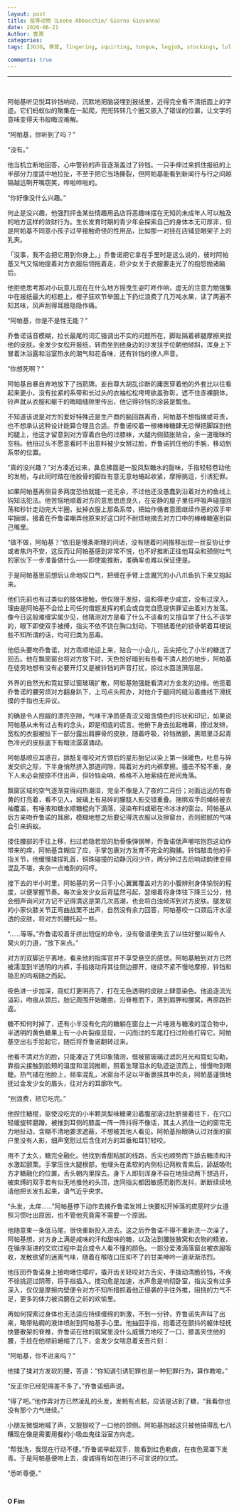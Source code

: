 ```yaml
---
layout: post
title: 低等动物（Leone Abbacchio/ Giorno Giovanna）
date: 2020-06-21
Author: 壹澗
categories: 
tags: [JOJO, 茶茸, fingering, squirting, tongue, legjob, stockings, lollipop, bondage, sex toys, exhibitionism]

comments: true
--- 
```


***

<br/>

阿帕基听见悦耳铃铛响动，沉默地把脑袋埋到报纸里，近得完全看不清纸面上的字迹。它们蚂蚁似的聚集在一起爬，兜兜转转几个圈又嵌入了错误的位置，让文字的意味变得天书般晦涩难解。

“阿帕基，你听到了吗？”

“没有。”

他当机立断地回答，心中警铃的声音逐渐盖过了铃铛。一只手伸过来抓住报纸的上半部分力度适中地拉扯，不至于把它当场撕裂，但阿帕基能看到新闻行与行之间越隔越远咧开嘴窃笑，哗啦哗啦的。

“你好像没什么兴趣。”

何止是没兴趣，他强烈抨击某些情趣用品店将恶趣味摆在无知的未成年人可以触及的地方这样的敛财行为。生长发育时期的青少年会探索自己的身体本无可厚非，但是阿帕基不同意小孩子过早接触奇怪的性用品，比如那一对挂在店铺显眼架子上的乳夹。

「没事，我不会把它用到你身上。」乔鲁诺把它拿在手里时是这么说的，彼时阿帕基又气又恼地提着对方衣服后领拖着走，将少女关于衣服要走光了的抱怨抛诸脑后。

他拒绝思考那对小玩意儿现在在什么地方摇曳生姿叮咚作响，虚无的注意力勉强集中在报纸最大的标题上，橙子狂欢节举国上下扔烂浪费了几万吨水果，读了两遍不知其味，风声刮得耳膜隐隐作痛。

“阿帕基，你是不是性无能？”

乔鲁诺话音模糊，拉长最尾的词汇强调出不实的问题所在，脚趾隔着裤腿摩擦夹捏他的皮肤。金发少女松开报纸，转而坐到他身边的沙发扶手位朝他倾斜，浑身上下冒着沐浴露和浴室热水的潮气和花香味，还有铃铛的撩人声音。

“你想死啊？”

阿帕基自暴自弃地放下了挡箭牌。妄自尊大胡乱诊断的庸医穿着他的外套比以往看起来更小，没有拉紧的系带和长过头的衣袖松松垮垮欲盖弥彰，遮不住赤裸胴体，铃声就从衣服和躯干的晦暗缝隙里传出，他记得铃铛的涂装是瓢虫。

不知道该说是对方的爱好特殊还是生产商的脑回路离奇，阿帕基不想指摘或苛责，也不想承认这种设计能算合理且合适。乔鲁诺咬着一根棒棒糖肆无忌惮把脚踩到他的腿上，他这才留意到对方穿着白色的过膝袜，大腿内侧鼓胀贴合，余一道暧昧的空档。他扭过头不愿意看时不出意料被少女掰过脸，乔鲁诺抓住他的手腕，移动到系带的位置。

“真的没兴趣？”对方凑近过来，鼻息拂面是一股凤梨糖水的甜味，手指轻轻卷动他的发梢，与此同时踏在他股骨的脚趾有意无意地蜷起收紧，摩擦挑逗，引诱犯罪。

如果阿帕基再侧目多两度恐怕就能一览无余，不过他还没愚蠢到沿着对方的鱼线上钩知法犯法。他苦恼地顺着对方的意思思虑良久，在安静的屋子里任呼吸声碰撞回荡和秒针走动完大半圈，扯掉衣服上那条系带，把始作俑者意图继续作恶的双手牢牢捆绑，接着在乔鲁诺嘲弄他原来好这口时不耐烦地摘去对方口中的棒棒糖塞到自己嘴里。

“做不做，阿帕基？”依旧是慢条斯理的问话，没有随着时间推移出现一丝妥协让步或者焦灼不安，这反而让阿帕基感到非常不悦，也不好推断正往他耳朵和颈侧吐气的家伙下一步准备做什么——即使能推断，准确率也难以保证便是。

于是阿帕基思前想后认命地叹口气，把缠在手臂上念魔咒的小八爪鱼扒下来又抱起来。

他们先前也有过类似的肢体接触，但仅限于发肤，温和得老少咸宜，没有过深入，理由是阿帕基不会给上司任何借题发挥的机会或自觉自愿提供罪证由着对方发落。像今日这般难缠实属少见，他猜测对方是看了什么不该看的又擅自学了什么不该学的，眼下即使双手被缚，指尖不依不饶在胸口划动，下颚抵着他的锁骨朝着耳根说些不知所谓的话，均可归类为恶毒。

他低头要吻乔鲁诺，对方乖顺地迎上来，贴合一小会儿，舌尖把化了小半的糖送了回去。他在飘窗窗台将对方放下时，天色恰好暗到有些看不清人脸的地步，阿帕基在徒劳地想有没有必要开灯又是被铃铛的声音打扰，掠过水面涟漪层层。

外界的自然光和霓虹穿过窗玻璃扩散，阿帕基勉强能看清对方金发的边缘。他揽着乔鲁诺的腰劳烦对方翻身趴下，上司点头照办，对他介于腿间的缝沿着曲线下滑抚摸的手指也无异议。

的确是令人觊觎的漂亮空隙，气味干净质感青涩又暗含情色的形状和印记，如果说阿帕基从未有过占有的念头，即是彻底的谎言。他俯下身去拉起帷幕，撩过发辫，宽松的衣服被扯下一部分露出肩胛骨的皮肤，随着呼吸，铃铛微颤，黑暗里泛起青色冷光的皮肤底下有暗流潺潺涌动。

阿帕基顺应其感召，舔舐复噬咬对方颈后的星形胎记以染上第一抹暖色，吐息与碎发交织之际，下半身悄然挤入那道间隙，隔着对方的内裤摩擦。撞击不轻不重，身下人未必会按捺不住出声，但铃铛会响，格格不入地萦绕在房间角落。

飘窗区域的空气逐渐变得闷热潮湿，完全不像是入了夜的二月份；对面远远的有昏黄的灯亮着，看不见人，玻璃上有易碎的朦胧人影交错重叠。捆绑双手的绳结被衣袖覆盖，有唾液和糖水顺糖棍向下滴落，浸染布料或砸在冷冰冰的窗台。阿帕基从后方亲吻乔鲁诺的耳廓，模糊地想之后要记得洗衣服以及擦窗台，否则甜腻的气味会引来蚂蚁。

搂住腰部的手往上移，扫过若隐若现的肋骨像弹钢琴，乔鲁诺低声嘟哝抱怨这动作带来的痒，阿帕基含糊应了应，手掌包裹对方发育不完全的胸脯。铃铛敲击他的手指关节，他缓慢揉捏乳首，铜珠碰撞的动静沉闷少许，两分钟过去后响动韵律变得混乱不堪，夹杂一点难耐的闷哼。

接下去的半小时里，阿帕基的另一只手小心翼翼覆盖对方的小腹辨别身体愉悦的程度，以便掌握节奏。每次金发少女后背猛然弓起，瑟缩着将身体往下降三公分，他会细声询问对方记不记得清这是第几次高潮，也会将白浊倾泻到对方皮肤。腿发软的小家伙膝关节正弯曲战栗不出声，自然没有余力回答，阿帕基咬一口颈后汗水浸透的皮肤，将对方的腰托起一些。

“……等等。”乔鲁诺咬着牙挤出短促的命令，没有敬语便失去了以往好整以暇令人窝火的力道，“放下来点。”

对方的双脚近乎离地，看来他的指挥官并不享受悬空的感觉。阿帕基触到对方已然被濡湿到半透明的内裤，手指拨动将其往侧边挪开，继续不紧不慢地摩擦，铃铛和隐忍的呜咽随之而起。

夜色进一步加深，霓虹灯更明亮了，打在无色透明的皮肤上肆意染色。他追逐流光溢彩，吻痕从颈后，胎记周围开始雕凿，沿脊椎而下，落到肩胛和腰窝，再原路折返。

糖不知何时掉了，还有小半没有化完的糖躺在窗台上一片唾液与糖液的混合物中，半透明的黄色糖果上有一小片裂痕显现，一闪而过的车尾灯扫过险些打碎它。阿帕基空出右手拾起它，随后将乔鲁诺翻转过来。

他看不清对方的脸，只能凑近了凭印象猜测，借被窗玻璃过滤的月光和霓虹勾勒，靠指尖接触到脸颊的温度和湿润推断，照着生理泪水的轨迹逆流而上，慢慢吻到眼睫。热气铺在他脸上，频率混乱，冰窗台不足以平衡裹挟其中的炎，阿帕基谨慎地抚过金发少女的眉头，往对方的耳廓吹气。

“别浪费，把它吃完。”

他捏住糖棍，驱使没吃完的小半颗凤梨味糖果沿着腹部滚过肚脐接着往下，在穴口轻缓旋转磨蹭。被推到耳侧的膝盖一阵一阵抖得不像话，其主人抓住一边的窗帘无力地扯动，含糊不清地要求遮蔽，不想被其他人看见。阿帕基抬眼确认过对面的窗户里没有人影，细声宽慰过后含住对方的耳垂和耳钉轻咬。

用不了太久，糖完全融化。他找到香甜粘腻的线路，舌尖也顺势而下舔去糖渍和汗水激起颤栗。手掌压住大腿根部，他埋头在柔软的内侧标记两枚青紫后，舔舐吸吮方才糖融化的位置，舌头朝内里探去。身下人即刻浑身不自在地扭动两下想逃开，被束缚的双手若有似无地推他的头顶，连同指尖都因敏感而剧烈发抖，断断续续地请他把长发扎起来，语气近乎央求。

“头发，太痒……”阿帕基停下动作去摘乔鲁诺发辫上快要松开掉落的皮筋时少女遵照习惯吐出原因，也不管他究竟需不需要一个原因。

他随意束一条低马尾，很快重新投入进去。这之后乔鲁诺不得不重新洗一次澡了，阿帕基想，对方身上满是咸味的汗和甜味的糖，以及沾到腰肢腋窝和衣物的精液，在循序渐进的交欢过程中混合成令人看不懂的颜色。一部分爱液滴落窗台被衣服吸收，发散欲望的迷离气味，随着在喉咙口压抑不了的甘美呻吟一道渐渐浓烈。

他压回乔鲁诺身上接吻堵住嘤咛，撬开齿关轻咬对方舌尖，手拨动清脆铃铛，不疾不徐挑逗过阴蒂，将手指插入。搅动愈是加速，水声愈是响彻卧室，指尖没有过多深入，仅仅是摩擦内壁便令对方不知所措抓着他正侵袭的手往外推，阻挠的力气不足，更多的体力被消磨在之前的欢愉里。

再如何探索过身体也无法适应持续缠绵的刺激，不到一分钟，乔鲁诺失声叫了出来，略带粘稠的液体喷射到阿帕基手心里。他抽回手指，抱着还在颤抖的躯体轻抚快要散架的脊椎，乔鲁诺在他的肩窝里没什么威慑力地咬了一口，膝盖夹住他的腰，手挂在他襟前蜷缩了几下，金发少女喘息着支吾片刻：

“阿帕基，你不进来吗？”

他揉了揉对方发软的腰，答道：“你知道引诱犯罪也是一种犯罪行为，算作教唆。”

“反正你已经犯得差不多了。”乔鲁诺细声说。

“得了吧。”他作弄对方已然凌乱的头发，发梢有点黏，应该是沾到了糖，“我看你也没有那个力气继续。”

小朋友微愠地嘁了声，又狠狠咬了一口他的颈侧。阿帕基抱起这只被他搞得乱七八糟现在像是需要用餐的小吸血鬼往浴室方向走。

“帮我洗，我现在行动不便。”乔鲁诺举起双手，能看到红色勒痕，在夜色笼罩下发青。于是阿帕基便吻上去，虔诚得有如在进行不可言说的仪式。

“悉听尊便。”

<br/>

**O Fim**